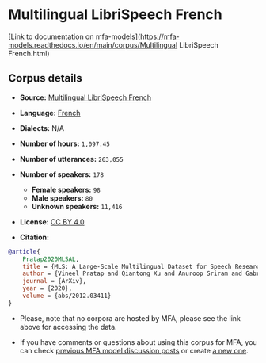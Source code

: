 
# Multilingual LibriSpeech French

[Link to documentation on mfa-models](https://mfa-models.readthedocs.io/en/main/corpus/Multilingual LibriSpeech French.html)

## Corpus details

- **Source:** [Multilingual LibriSpeech French](https://openslr.org/94/)
- **Language:** [French](https://en.wikipedia.org/wiki/French_language)
- **Dialects:** N/A
- **Number of hours:** `1,097.45`
- **Number of utterances:** `263,055`
- **Number of speakers:** `178`
  - **Female speakers:** `98`
  - **Male speakers:** `80`
  - **Unknown speakers:** `11,416`
- **License:** [CC BY 4.0](https://creativecommons.org/licenses/by/4.0/)

- **Citation:**
```bibtex
@article{
	Pratap2020MLSAL,
	title = {MLS: A Large-Scale Multilingual Dataset for Speech Research},
	author = {Vineel Pratap and Qiantong Xu and Anuroop Sriram and Gabriel Synnaeve and Ronan Collobert},
	journal = {ArXiv},
	year = {2020},
	volume = {abs/2012.03411}
}
```

- Please, note that no corpora are hosted by MFA, please see the link above for accessing the data.

- If you have comments or questions about using this corpus for MFA, you can check [previous MFA model discussion posts](https://github.com/MontrealCorpusTools/mfa-models/discussions?discussions_q=Multilingual+LibriSpeech+French) or create [a new one](https://github.com/MontrealCorpusTools/mfa-models/discussions/new).
